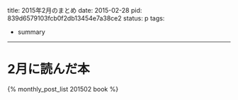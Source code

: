 title: 2015年2月のまとめ
date: 2015-02-28
pid: 839d6579103fcb0f2db13454e7a38ce2
status: p
tags:
- summary
---

# 2月に読んだ本
{% monthly_post_list 201502 book %}
